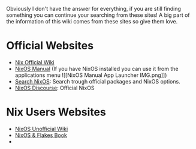 Obviously I don't have the answer for everything, if you are still finding something you can continue your searching from these sites!
A big part of the information of this wiki comes from these sites so give them love.
# Official Websites
- [Nix Official Wiki](https://nix.dev/)
- [NixOS Manual](https://nixos.org/manual/nixos/stable/) (If you have NixOS installed you can use it from the applications menu ![[NixOS Manual App Launcher IMG.png]])
- [Search NixOS](https://search.nixos.org): Search trough official packages and NixOS options.
- [NixOS Discourse](https://discourse.nixos.org/): Official NixOS 
# Nix Users Websites
- [NixOS Unofficial Wiki](https://nixos.wiki/wiki/Main_Page)
- [NixOS & Flakes Book](https://nixos-and-flakes.thiscute.world/)
- 